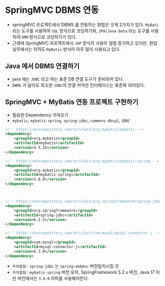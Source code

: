 # SpringMVC DBMS 연동
- springMVC 프로젝트에서 DBMS 를 연동하는 방법은 크게 2가지가 있다. `MyBati` 라는 도구를 사용하여 `SQL` 방식으로 코딩하기와, `JPA(Java Data` 라는 도구를 사용하여 `ORM` 방식으로 코딩하기가 있다.
- 근래에 SpringMVC 프로젝트에서 `JAP` 방식의 사용이 점점 증가하고 있지만. 현업 실무에서는 아직도 `MyBatis` 방식이 아주 많이 사용되고 있다.

## Java 에서 DBMS 연결하기
- java 에는 `JDBC` 라고 하는 표준 DB 연결 도구가 준비되어 있다.
- `DBMS` 가 달라도 최소한 `JDBC`의 연결 커넥션 인터페이스는 표준화 되어있다.

## SpringMVC + MyBatis 연동 프로젝트 구현하기
- 필요한 Dependency 가져오기
- `mybatis`, `mybatis-spring`, `spring-jdbc`, `commons-dbcp2`, `JDBC`
```xml
<!-- https://mvnrepository.com/artifact/org.mybatis/mybatis -->
<dependency>
    <groupId>org.mybatis</groupId>
    <artifactId>mybatis</artifactId>
    <version>3.5.15</version>
</dependency>

<!-- https://mvnrepository.com/artifact/org.mybatis/mybatis-spring -->
<dependency>
    <groupId>org.mybatis</groupId>
    <artifactId>mybatis-spring</artifactId>
    <version>3.0.0</version>
</dependency>



<!-- https://mvnrepository.com/artifact/org.springframework/spring-jdbc -->
<dependency>
    <groupId>org.springframework</groupId>
    <artifactId>spring-jdbc</artifactId>
    <version>6.1.5</version>
</dependency>

<!-- https://mvnrepository.com/artifact/com.mysql/mysql-connector-j -->
<dependency>
    <groupId>com.mysql</groupId>
    <artifactId>mysql-connector-j</artifactId>
    <version>8.3.0</version>
</dependency>
```

- `주의할점` : `spring-jdbc` 는 `spring-webmvc` 버전일치시킬 것
- `주의할점` : `mybatis-spring` 버전 유의, SpringFramework 5.2.x 버전, Java 17 미만 버전에서는 `3.0.0` 이하를 사용해야한다.